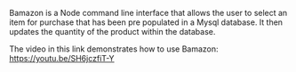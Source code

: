 Bamazon is a Node command line interface that allows the user to select an item for
purchase that has been pre populated in a Mysql database. It then updates the quantity
of the product within the database.

The video in this link demonstrates how to use Bamazon: https://youtu.be/SH6jczfiT-Y

